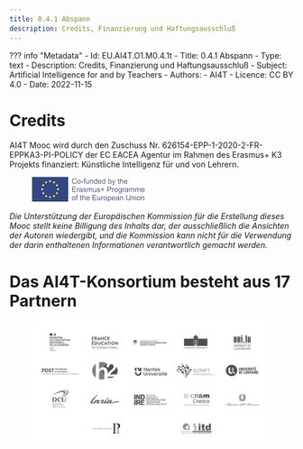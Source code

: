 ```yaml
---
title: 0.4.1 Abspann
description: Credits, Finanzierung und Haftungsausschluß
---
```

??? info "Metadata"
    - Id: EU.AI4T.O1.M0.4.1t
    - Title: 0.4.1 Abspann
    - Type: text
    - Description: Credits, Finanzierung und Haftungsausschluß
    - Subject: Artificial Intelligence for and by Teachers
    - Authors:
        - AI4T 
    - Licence: CC BY 4.0
    - Date: 2022-11-15


# Credits
AI4T Mooc wird durch den Zuschuss Nr. 626154-EPP-1-2020-2-FR-EPPKA3-PI-POLICY der EC EACEA Agentur im Rahmen des Erasmus+ K3 Projekts finanziert: Künstliche Intelligenz für und von Lehrern.

<figure>
  <img src="Images/LogoCoFoundedErasmusProgramEU.png" alt="Logo Co-founded by Erasmus and EU"/>
</figure>

*Die Unterstützung der Europäischen Kommission für die Erstellung dieses Mooc stellt keine Billigung des Inhalts dar, der ausschließlich die Ansichten der Autoren wiedergibt, und die Kommission kann nicht für die Verwendung der darin enthaltenen Informationen verantwortlich gemacht werden.*

# Das AI4T-Konsortium besteht aus 17 Partnern

<a href="https://www.ai4t.eu/partners/" target="_blank">
<figure>
  <img src="Images/Partners.png" alt= "Logos of the 17 partners of AI4T" />
</figure></a>  
